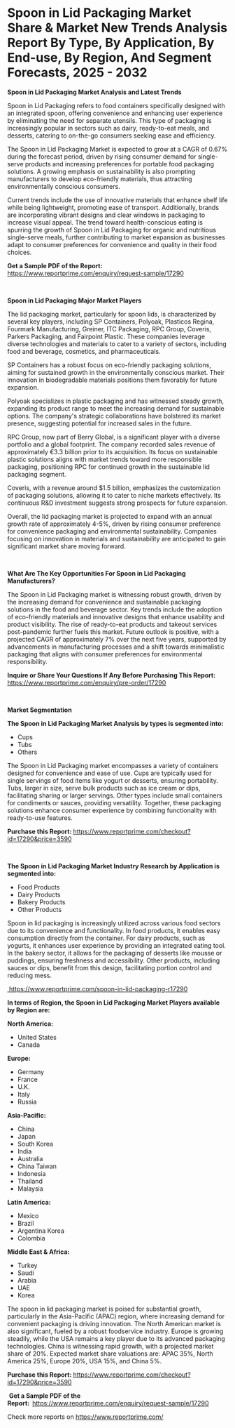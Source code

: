 <p><h1>Spoon in Lid Packaging Market Share & Market New Trends Analysis Report By Type, By Application, By End-use, By Region, And Segment Forecasts, 2025 - 2032</h1></p><p><strong>Spoon in Lid Packaging Market Analysis and Latest Trends</strong></p>
<p><p>Spoon in Lid Packaging refers to food containers specifically designed with an integrated spoon, offering convenience and enhancing user experience by eliminating the need for separate utensils. This type of packaging is increasingly popular in sectors such as dairy, ready-to-eat meals, and desserts, catering to on-the-go consumers seeking ease and efficiency.</p><p>The Spoon in Lid Packaging Market is expected to grow at a CAGR of 0.67% during the forecast period, driven by rising consumer demand for single-serve products and increasing preferences for portable food packaging solutions. A growing emphasis on sustainability is also prompting manufacturers to develop eco-friendly materials, thus attracting environmentally conscious consumers.</p><p>Current trends include the use of innovative materials that enhance shelf life while being lightweight, promoting ease of transport. Additionally, brands are incorporating vibrant designs and clear windows in packaging to increase visual appeal. The trend toward health-conscious eating is spurring the growth of Spoon in Lid Packaging for organic and nutritious single-serve meals, further contributing to market expansion as businesses adapt to consumer preferences for convenience and quality in their food choices.</p></p>
<p><strong>Get a Sample PDF of the Report:&nbsp;</strong> <a href="https://www.reportprime.com/enquiry/request-sample/17290?utm_campaign=3109&utm_medium=2&utm_source=Github&utm_content=ia&utm_term=18032025&utm_id=spoon-in-lid-packaging">https://www.reportprime.com/enquiry/request-sample/17290</a></p>
<p>&nbsp;</p>
<p><strong>Spoon in Lid Packaging Major Market Players</strong></p>
<p><p>The lid packaging market, particularly for spoon lids, is characterized by several key players, including SP Containers, Polyoak, Plasticos Regina, Fourmark Manufacturing, Greiner, ITC Packaging, RPC Group, Coveris, Parkers Packaging, and Fairpoint Plastic. These companies leverage diverse technologies and materials to cater to a variety of sectors, including food and beverage, cosmetics, and pharmaceuticals.</p><p>SP Containers has a robust focus on eco-friendly packaging solutions, aiming for sustained growth in the environmentally conscious market. Their innovation in biodegradable materials positions them favorably for future expansion.</p><p>Polyoak specializes in plastic packaging and has witnessed steady growth, expanding its product range to meet the increasing demand for sustainable options. The company's strategic collaborations have bolstered its market presence, suggesting potential for increased sales in the future.</p><p>RPC Group, now part of Berry Global, is a significant player with a diverse portfolio and a global footprint. The company recorded sales revenue of approximately €3.3 billion prior to its acquisition. Its focus on sustainable plastic solutions aligns with market trends toward more responsible packaging, positioning RPC for continued growth in the sustainable lid packaging segment.</p><p>Coveris, with a revenue around $1.5 billion, emphasizes the customization of packaging solutions, allowing it to cater to niche markets effectively. Its continuous R&D investment suggests strong prospects for future expansion.</p><p>Overall, the lid packaging market is projected to expand with an annual growth rate of approximately 4-5%, driven by rising consumer preference for convenience packaging and environmental sustainability. Companies focusing on innovation in materials and sustainability are anticipated to gain significant market share moving forward.</p></p>
<p>&nbsp;</p>
<p><strong>What Are The Key Opportunities For Spoon in Lid Packaging Manufacturers?</strong></p>
<p><p>The Spoon in Lid Packaging market is witnessing robust growth, driven by the increasing demand for convenience and sustainable packaging solutions in the food and beverage sector. Key trends include the adoption of eco-friendly materials and innovative designs that enhance usability and product visibility. The rise of ready-to-eat products and takeout services post-pandemic further fuels this market. Future outlook is positive, with a projected CAGR of approximately 7% over the next five years, supported by advancements in manufacturing processes and a shift towards minimalistic packaging that aligns with consumer preferences for environmental responsibility.</p></p>
<p><strong>Inquire or Share Your Questions If Any Before Purchasing This Report:</strong> <a href="https://www.reportprime.com/enquiry/pre-order/17290?utm_campaign=3109&utm_medium=2&utm_source=Github&utm_content=ia&utm_term=18032025&utm_id=spoon-in-lid-packaging">https://www.reportprime.com/enquiry/pre-order/17290</a></p>
<p>&nbsp;</p>
<p><strong>Market Segmentation</strong></p>
<p><strong>The Spoon in Lid Packaging Market Analysis by types is segmented into:</strong></p>
<p><ul><li>Cups</li><li>Tubs</li><li>Others</li></ul></p>
<p><p>The Spoon in Lid Packaging market encompasses a variety of containers designed for convenience and ease of use. Cups are typically used for single servings of food items like yogurt or desserts, ensuring portability. Tubs, larger in size, serve bulk products such as ice cream or dips, facilitating sharing or larger servings. Other types include small containers for condiments or sauces, providing versatility. Together, these packaging solutions enhance consumer experience by combining functionality with ready-to-use features.</p></p>
<p><strong>Purchase this Report:&nbsp;</strong><a href="https://www.reportprime.com/checkout?id=17290&price=3590&utm_campaign=3109&utm_medium=2&utm_source=Github&utm_content=ia&utm_term=18032025&utm_id=spoon-in-lid-packaging">https://www.reportprime.com/checkout?id=17290&price=3590</a></p>
<p>&nbsp;</p>
<p><strong>The Spoon in Lid Packaging Market Industry Research by Application is segmented into:</strong></p>
<p><ul><li>Food Products</li><li>Dairy Products</li><li>Bakery Products</li><li>Other Products</li></ul></p>
<p><p>Spoon in lid packaging is increasingly utilized across various food sectors due to its convenience and functionality. In food products, it enables easy consumption directly from the container. For dairy products, such as yogurts, it enhances user experience by providing an integrated eating tool. In the bakery sector, it allows for the packaging of desserts like mousse or puddings, ensuring freshness and accessibility. Other products, including sauces or dips, benefit from this design, facilitating portion control and reducing mess.</p></p>
<p><a href="https://www.reportprime.com/spoon-in-lid-packaging-r17290?utm_campaign=3109&utm_medium=2&utm_source=Github&utm_content=ia&utm_term=18032025&utm_id=spoon-in-lid-packaging">&nbsp;https://www.reportprime.com/spoon-in-lid-packaging-r17290</a></p>
<p><strong>In terms of Region, the Spoon in Lid Packaging Market Players available by Region are:</strong></p>
<p>
    <p> <strong> North America: </strong>
        <ul>
            <li>United States</li>
            <li>Canada</li>
        </ul>
        </p> 
    <p> <strong> Europe: </strong>
        <ul>
            <li>Germany</li>
            <li>France</li>
            <li>U.K.</li>
            <li>Italy</li>
            <li>Russia</li>
        </ul>
        </p> 
    <p> <strong> Asia-Pacific: </strong>
        <ul>
            <li>China</li>
            <li>Japan</li>
            <li>South Korea</li>
            <li>India</li>
            <li>Australia</li>
            <li>China Taiwan</li>
            <li>Indonesia</li>
            <li>Thailand</li>
            <li>Malaysia</li>
        </ul>
        </p> 
    <p> <strong> Latin America: </strong>
        <ul>
            <li>Mexico</li>
            <li>Brazil</li>
            <li>Argentina Korea</li>
            <li>Colombia</li>
        </ul>
        </p> 
    <p> <strong> Middle East & Africa: </strong>
        <ul>
            <li>Turkey</li>
            <li>Saudi</li>
            <li>Arabia</li>
            <li>UAE</li>
            <li>Korea</li>
        </ul>
    </p>
    </p>
<p><p>The spoon in lid packaging market is poised for substantial growth, particularly in the Asia-Pacific (APAC) region, where increasing demand for convenient packaging is driving innovation. The North American market is also significant, fueled by a robust foodservice industry. Europe is growing steadily, while the USA remains a key player due to its advanced packaging technologies. China is witnessing rapid growth, with a projected market share of 20%. Expected market share valuations are: APAC 35%, North America 25%, Europe 20%, USA 15%, and China 5%.</p></p>
<p><strong>Purchase this Report: </strong><a href="https://www.reportprime.com/checkout?id=17290&price=3590&utm_campaign=3109&utm_medium=2&utm_source=Github&utm_content=ia&utm_term=18032025&utm_id=spoon-in-lid-packaging">https://www.reportprime.com/checkout?id=17290&price=3590</a></p>
<p>&nbsp;<strong>Get a Sample PDF of the Report:&nbsp;&nbsp;</strong><a href="https://www.reportprime.com/enquiry/request-sample/17290?utm_campaign=3109&utm_medium=2&utm_source=Github&utm_content=ia&utm_term=18032025&utm_id=spoon-in-lid-packaging">https://www.reportprime.com/enquiry/request-sample/17290</a></p>
<p><strong></strong></p>
<p>Check more reports on <a href="https://www.reportprime.com/?utm_campaign=3109&utm_medium=2&utm_source=Github&utm_content=ia&utm_term=18032025&utm_id=spoon-in-lid-packaging">https://www.reportprime.com/</a></p>